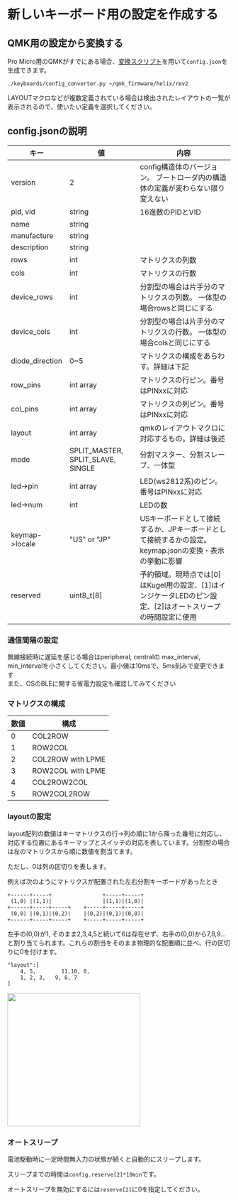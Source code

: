 # 新しいキーボード用の設定を作成する

## QMK用の設定から変換する

Pro Micro用のQMKがすでにある場合、[変換スクリプト](https://github.com/sekigon-gonnoc/BLE-Micro-Pro/blob/master/AboutDefaultFirmware/keyboards/config_converter.py)を用いて`config.json`を生成できます。

```
./keyboards/config_converter.py ~/qmk_firmware/helix/rev2
```

LAYOUTマクロなどが複数定義されている場合は検出されたレイアウトの一覧が表示されるので、使いたい定義を選択してください。

## config.jsonの説明

|キー|値|内容|
|---|---|---|
|version|2|config構造体のバージョン。 ブートローダ内の構造体の定義が変わらない限り変えない|
|pid, vid|string|16進数のPIDとVID|
|name|string||
|manufacture|string||
|description|string||
|rows|int|マトリクスの列数|
|cols|int|マトリクスの行数|
|device_rows|int|分割型の場合は片手分のマトリクスの列数。 一体型の場合rowsと同じにする|
|device_cols|int|分割型の場合は片手分のマトリクスの行数。 一体型の場合colsと同じにする|
|diode_direction|0~5|マトリクスの構成をあらわす。詳細は下記|
|row_pins|int array|マトリクスの行ピン。番号はPINxxに対応|
|col_pins|int array|マトリクスの列ピン。番号はPINxxに対応|
|layout|int array|qmkのレイアウトマクロに対応するもの。詳細は後述|
|mode|SPLIT_MASTER, SPLIT_SLAVE, SINGLE|分割マスター、分割スレーブ、一体型|
|led->pin|int array|LED(ws2812系)のピン。番号はPINxxに対応|
|led->num|int|LEDの数|
|keymap->locale|"US" or "JP"|USキーボードとして接続するか、JPキーボードとして接続するかの設定。keymap.jsonの変換・表示の挙動に影響|
|reserved|uint8_t[8]|予約領域。現時点では[0]はKugel用の設定、[1]はインジケータLEDのピン設定、[2]はオートスリープの時間設定に使用|

### 通信間隔の設定

無線接続時に遅延を感じる場合はperipheral, centralの max_interval, min_intervalを小さくしてください。最小値は10msで、5ms刻みで変更できます  
また、OSのBLEに関する省電力設定も確認してみてください

### マトリクスの構成

数値|構成
---|---
0|COL2ROW
1|ROW2COL
2|COL2ROW with LPME
3|ROW2COL with LPME
4|COL2ROW2COL
5|ROW2COL2ROW

### layoutの設定

layout配列の数値はキーマトリクスの行->列の順に1から降った番号に対応し、対応する位置にあるキーマップとスイッチの対応を表しています。分割型の場合は左のマトリクスから順に数値を割当てます。

ただし、0は列の区切りを表します。

例えば次のようにマトリクスが配置された左右分割キーボードがあったとき

```
+------+-----+                +-----+-----+
 (1,0) |(1,1)|                |(1,1)|(1,0)|
+------+-----+-----+    +-----+-----+-----+
 (0,0) |(0,1)|(0,2)|    |(0,2)|(0,1)|(0,0)|
+------+-----+-----+    +-----+-----+-----+
```

左手の(0,0)が1, そのまま2,3,4,5と続いて6は存在せず、右手の(0,0)から7,8,9...と割り当てられます。これらの割当をそのまま物理的な配置順に並べ、行の区切りに0を付けます。

```
"layout":[
    4, 5,        11,10, 0,
    1, 2, 3,   9, 8, 7
]
```

<img src="https://raw.githubusercontent.com/sekigon-gonnoc/BLE-Micro-Pro/master/pin%20assign.jpg" width=300px/>


### オートスリープ

電池駆動時に一定時間無入力の状態が続くと自動的にスリープします。

スリープまでの時間は`config.reserve[2]*10min`です。

オートスリープを無効にするには`reserve[2]`に0を指定してください。
